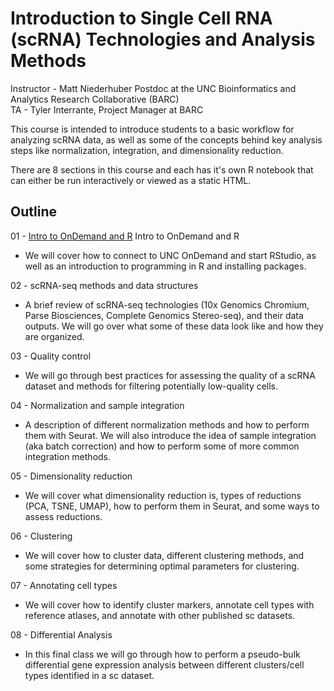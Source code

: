 # Introduction to Single Cell RNA (scRNA) Technologies and Analysis Methods

Instructor - Matt Niederhuber Postdoc at the UNC Bioinformatics and Analytics Research Collaborative (BARC) \
TA - Tyler Interrante, Project Manager at BARC

This course is intended to introduce students to a basic workflow for analyzing scRNA data, as well as some of the concepts behind key analysis steps like normalization, integration, and dimensionality reduction.

There are 8 sections in this course and each has it's own R notebook that can either be run interactively or viewed as a static HTML. 

## Outline

01 - [Intro to OnDemand and R](01-Intro/README.md) Intro to OnDemand and R
- We will cover how to connect to UNC OnDemand and start RStudio, as well as an introduction to programming in R and installing packages.
 
02 - scRNA-seq methods and data structures
- A brief review of scRNA-seq technologies (10x Genomics Chromium, Parse Biosciences, Complete Genomics Stereo-seq), and their data outputs. We will go over what some of these data look like and how they are organized. 
  
03 - Quality control
- We will go through best practices for assessing the quality of a scRNA dataset and methods for filtering potentially low-quality cells. 

04 - Normalization and sample integration
- A description of different normalization methods and how to perform them with Seurat. We will also introduce the idea of sample integration (aka batch correction) and how to perform some of more common integration methods.

05 - Dimensionality reduction
- We will cover what dimensionality reduction is, types of reductions (PCA, TSNE, UMAP), how to perform them in Seurat, and some ways to assess reductions.  

06 - Clustering
- We will cover how to cluster data, different clustering methods, and some strategies for determining optimal parameters for clustering. 

07 - Annotating cell types
- We will cover how to identify cluster markers, annotate cell types with reference atlases, and annotate with other published sc datasets. 

08 - Differential Analysis 
- In this final class we will go through how to perform a pseudo-bulk differential gene expression analysis between different clusters/cell types identified in a sc dataset.
